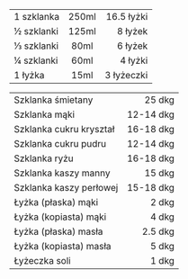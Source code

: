 
|                  |            |            |
|:-----------------|:----------:|-----------:|
| 1 szklanka       |      250ml | 16.5 łyżki |
| ½ szklanki       |      125ml |    8 łyżek |
| ⅓ szklanki       |       80ml |    6 łyżek |
| ¼ szklanki       |       60ml |    4 łyżki |
| 1 łyżka          |       15ml | 3 łyżeczki |

|                               |            |
|-------------------------------|-----------:|
| Szklanka śmietany             |     25 dkg |
| Szklanka mąki                 |  12-14 dkg |
| Szklanka cukru kryształ       |  16-18 dkg |
| Szklanka cukru pudru          |  12-14 dkg |
| Szklanka ryżu                 |  16-18 dkg |
| Szklanka kaszy manny          |     15 dkg |
| Szklanka kaszy perłowej       |  15-18 dkg |
| Łyżka (płaska) mąki           |      2 dkg |
| Łyżka (kopiasta) mąki         |      4 dkg |
| Łyżka (płaska) masła          |    2.5 dkg |
| Łyżka (kopiasta) masła        |      5 dkg |
| Łyżeczka soli                 |      1 dkg |

